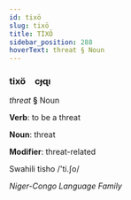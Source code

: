 ```yaml
---
id: tixö
slug: tixö
title: TİXÖ
sidebar_position: 288
hoverText: threat § Noun
---
```


### tixö&emsp;<span kind="abugida">cɟɋı</span>

*threat* **§** Noun

**Verb**: to be a threat

**Noun**: threat

**Modifier**: threat-related

Swahili tisho /'ti.ʃo/

*Niger-Congo Language Family*